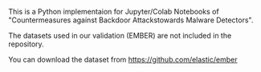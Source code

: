 This is a Python implementaion for Jupyter/Colab Notebooks of "Countermeasures against Backdoor Attackstowards Malware Detectors".

The datasets used in our validation (EMBER) are not included in the repository.

You can download the dataset from https://github.com/elastic/ember
